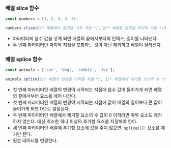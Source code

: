 ### 배열 slice 함수
```javascript
const numbers = [1, 2, 3, 4, 5];

numbers.slice(0/* 배열에서 잘라낼 시작 지점 */, 2/* 배열을 잘라낼 마지막 지점 */); // [1, 2]
```
* 파라미터에 음수 값을 넣게 되면 배열의 끝에서부터의 인덱스, 길이를 나타낸다.
* 두 번째 파라미터인 마지막 지점을 포함하는 것이 아닌 제외하고 배열이 잘라진다.

### 배열 splice 함수
```javascript
const animals = ['cat', 'dog', 'rabbit', 'fox'];

animals.splice(2/* 배열의 변경을 시작할 지점 */, 1/* 배열에서 제거할 요소의 수 */, 'tiger'/* 배열에 추가할 요소 */ ); // ['cat', 'dog', 'tiger', 'fox]
```
* 첫 번째 파라미터인 배열의 변경이 시작되는 지점에 음수 값이 들어가게 되면 배열의 끝에서부터 요소를 세어 나간다.
* 첫 번째 파라미터인 배열의 변경이 시작되는 지점에 값이 배열의 길이보다 큰 값이 들어가게 되면 0으로 설정된다.
* 두 번째 파라미터인 배열에서 제거할 요소의 수 값이 0 이하라면 아무 요소도 제거하지 않는다. 대신 최소한 하나 이상의 추가할 요소를 지정해야 한다.
* 세 번째 파라미터인 배열에 추가할 요소에 값을 주지 않으면, `splice()`는 요소를 제거만 한다.
* 원본 데이터를 변경한다.